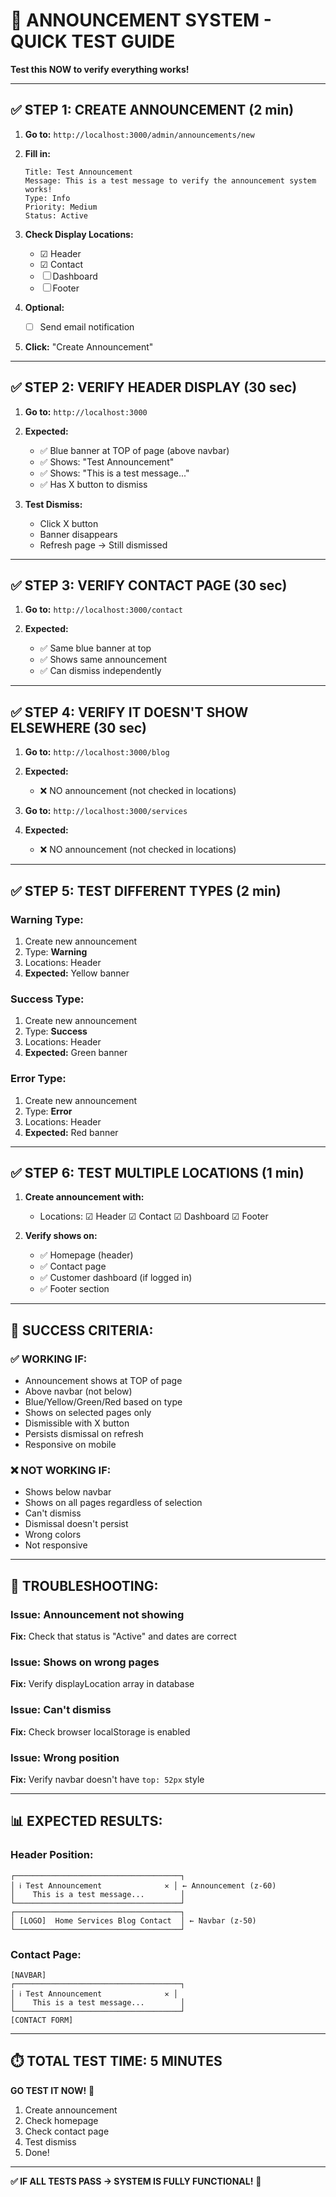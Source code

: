 # 🚀 ANNOUNCEMENT SYSTEM - QUICK TEST GUIDE

**Test this NOW to verify everything works!**

---

## ✅ **STEP 1: CREATE ANNOUNCEMENT (2 min)**

1. **Go to:** `http://localhost:3000/admin/announcements/new`

2. **Fill in:**
   ```
   Title: Test Announcement
   Message: This is a test message to verify the announcement system works!
   Type: Info
   Priority: Medium
   Status: Active
   ```

3. **Check Display Locations:**
   - ☑ Header
   - ☑ Contact
   - ☐ Dashboard
   - ☐ Footer

4. **Optional:**
   - ☐ Send email notification

5. **Click:** "Create Announcement"

---

## ✅ **STEP 2: VERIFY HEADER DISPLAY (30 sec)**

1. **Go to:** `http://localhost:3000`

2. **Expected:**
   - ✅ Blue banner at TOP of page (above navbar)
   - ✅ Shows: "Test Announcement"
   - ✅ Shows: "This is a test message..."
   - ✅ Has X button to dismiss

3. **Test Dismiss:**
   - Click X button
   - Banner disappears
   - Refresh page → Still dismissed

---

## ✅ **STEP 3: VERIFY CONTACT PAGE (30 sec)**

1. **Go to:** `http://localhost:3000/contact`

2. **Expected:**
   - ✅ Same blue banner at top
   - ✅ Shows same announcement
   - ✅ Can dismiss independently

---

## ✅ **STEP 4: VERIFY IT DOESN'T SHOW ELSEWHERE (30 sec)**

1. **Go to:** `http://localhost:3000/blog`

2. **Expected:**
   - ❌ NO announcement (not checked in locations)

3. **Go to:** `http://localhost:3000/services`

4. **Expected:**
   - ❌ NO announcement (not checked in locations)

---

## ✅ **STEP 5: TEST DIFFERENT TYPES (2 min)**

### **Warning Type:**
1. Create new announcement
2. Type: **Warning**
3. Locations: Header
4. **Expected:** Yellow banner

### **Success Type:**
1. Create new announcement
2. Type: **Success**
3. Locations: Header
4. **Expected:** Green banner

### **Error Type:**
1. Create new announcement
2. Type: **Error**
3. Locations: Header
4. **Expected:** Red banner

---

## ✅ **STEP 6: TEST MULTIPLE LOCATIONS (1 min)**

1. **Create announcement with:**
   - Locations: ☑ Header ☑ Contact ☑ Dashboard ☑ Footer

2. **Verify shows on:**
   - ✅ Homepage (header)
   - ✅ Contact page
   - ✅ Customer dashboard (if logged in)
   - ✅ Footer section

---

## 🎯 **SUCCESS CRITERIA:**

### **✅ WORKING IF:**
- Announcement shows at TOP of page
- Above navbar (not below)
- Blue/Yellow/Green/Red based on type
- Shows on selected pages only
- Dismissible with X button
- Persists dismissal on refresh
- Responsive on mobile

### **❌ NOT WORKING IF:**
- Shows below navbar
- Shows on all pages regardless of selection
- Can't dismiss
- Dismissal doesn't persist
- Wrong colors
- Not responsive

---

## 🔧 **TROUBLESHOOTING:**

### **Issue: Announcement not showing**
**Fix:** Check that status is "Active" and dates are correct

### **Issue: Shows on wrong pages**
**Fix:** Verify displayLocation array in database

### **Issue: Can't dismiss**
**Fix:** Check browser localStorage is enabled

### **Issue: Wrong position**
**Fix:** Verify navbar doesn't have `top: 52px` style

---

## 📊 **EXPECTED RESULTS:**

### **Header Position:**
```
┌─────────────────────────────────────┐
│ ℹ️ Test Announcement              ✕ │ ← Announcement (z-60)
│    This is a test message...        │
└─────────────────────────────────────┘
┌─────────────────────────────────────┐
│ [LOGO]  Home Services Blog Contact  │ ← Navbar (z-50)
└─────────────────────────────────────┘
```

### **Contact Page:**
```
[NAVBAR]
┌─────────────────────────────────────┐
│ ℹ️ Test Announcement              ✕ │
│    This is a test message...        │
└─────────────────────────────────────┘
[CONTACT FORM]
```

---

## ⏱️ **TOTAL TEST TIME: 5 MINUTES**

**GO TEST IT NOW!** 🚀

1. Create announcement
2. Check homepage
3. Check contact page
4. Test dismiss
5. Done!

---

**✅ IF ALL TESTS PASS → SYSTEM IS FULLY FUNCTIONAL!** 🎉
